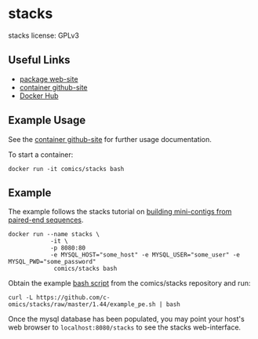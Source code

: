 # stacks

stacks license: GPLv3

## Useful Links

 * [package web-site](http://catchenlab.life.illinois.edu/stacks/)
 * [container github-site](https://github.com/c-omics/stacks)
 * [Docker Hub](https://hub.docker.com/u/comics/)

## Example Usage
See the [container github-site](https://github.com/c-omics/) for further usage documentation.

To start a container:
```
docker run -it comics/stacks bash
```

## Example
The example follows the stacks
tutorial on [building mini-contigs from paired-end sequences](http://catchenlab.life.illinois.edu/stacks/pe_tut.php).

```
docker run --name stacks \
            -it \
            -p 8080:80 
            -e MYSQL_HOST="some_host" -e MYSQL_USER="some_user" -e MYSQL_PWD="some_password" 
             comics/stacks bash 
```

Obtain the example [bash script](https://github.com/c-omics/stacks/raw/master/1.44/example_pe.sh) from the comics/stacks repository
and run:

```
curl -L https://github.com/c-omics/stacks/raw/master/1.44/example_pe.sh | bash
```

Once the mysql database has been populated, you may point your host's web browser to ```localhost:8080/stacks``` to
see the stacks web-interface.


